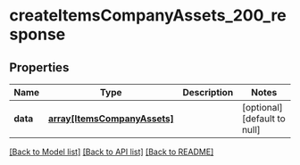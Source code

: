 # createItemsCompanyAssets_200_response

## Properties
Name | Type | Description | Notes
------------ | ------------- | ------------- | -------------
**data** | [**array[ItemsCompanyAssets]**](ItemsCompanyAssets.md) |  | [optional] [default to null]

[[Back to Model list]](../README.md#documentation-for-models) [[Back to API list]](../README.md#documentation-for-api-endpoints) [[Back to README]](../README.md)


